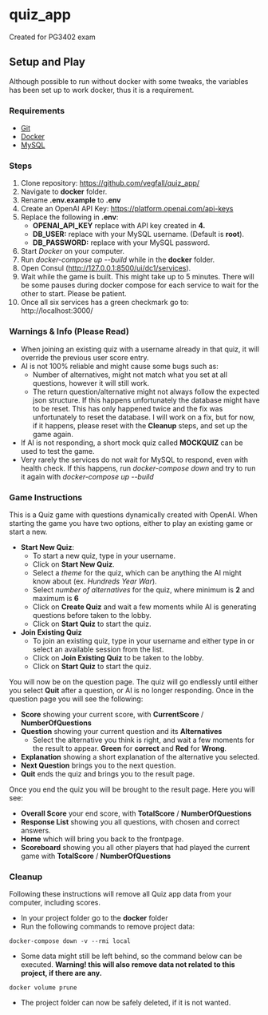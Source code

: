 # quiz_app
Created for PG3402 exam

## Setup and Play
Although possible to run without docker with some tweaks, the variables has been set up to work docker, 
thus it is a requirement.
### Requirements
- [Git](https://git-scm.com/downloads)
- [Docker](https://docs.docker.com/get-started/get-docker/)
- [MySQL](https://dev.mysql.com/downloads/installer/)

### Steps
1. Clone repository: https://github.com/vegfall/quiz_app/
2. Navigate to **docker** folder.
3. Rename **.env.example** to **.env**
4. Create an OpenAI API Key: https://platform.openai.com/api-keys
5. Replace the following in **.env**:
    - **OPENAI_API_KEY** replace with API key created in **4.**
    - **DB_USER:** replace with your MySQL username. (Default is **root**).
    - **DB_PASSWORD:** replace with your MySQL password.
6. Start *Docker* on your computer.
7. Run *docker-compose up --build* while in the **docker** folder.
8. Open Consul (http://127.0.0.1:8500/ui/dc1/services).
9. Wait while the game is built. This might take up to 5 minutes. 
There will be some pauses during docker compose for each service to wait for the other to start. Please be patient.
10. Once all six services has a green checkmark go to: http://localhost:3000/

### Warnings & Info (Please Read)
- When joining an existing quiz with a username already in that quiz, it will override the previous user score entry.
- AI is not 100% reliable and might cause some bugs such as:
  - Number of alternatives, might not match what you set at all questions, however it will still work.
  - The return question/alternative might not always follow the expected json structure. If this happens unfortunately 
  the database might have to be reset. This has only happened twice and the fix was unfortunately to reset the database.
  I will work on a fix, but for now, if it happens, please reset with the **Cleanup** steps, and set up the game again.
- If AI is not responding, a short mock quiz called **MOCKQUIZ** can be used to test the game.
- Very rarely the services do not wait for MySQL to respond, even with health check. If this happens,
  run *docker-compose down* and try to run it again with *docker-compose up --build*

### Game Instructions
This is a Quiz game with questions dynamically created with OpenAI. 
When starting the game you have two options, either to play an existing game or start a new.
- **Start New Quiz**: 
  - To start a new quiz, type in your username.
  - Click on **Start New Quiz**. 
  - Select a *theme* for the quiz, which can be anything the AI might know about (ex. *Hundreds Year War*). 
  - Select *number of alternatives* for the quiz, where minimum is **2** and maximum is **6**
  - Click on **Create Quiz** and wait a few moments while AI is generating questions before taken to the lobby.
  - Click on **Start Quiz** to start the quiz.
- **Join Existing Quiz**
  - To join an existing quiz, type in your username and either type in or select an available session from the list.
  - Click on **Join Existing Quiz** to be taken to the lobby.
  - Click on **Start Quiz** to start the quiz.

You will now be on the question page. The quiz will go endlessly until either you select **Quit** after a question,
or AI is no longer responding. Once in the question page you will see the following:
- **Score** showing your current score, with **CurrentScore** / **NumberOfQuestions**
- **Question** showing your current question and its **Alternatives**
  - Select the alternative you think is right, and wait a few moments for the result to appear. 
  **Green** for **correct** and **Red** for **Wrong**.
- **Explanation** showing a short explanation of the alternative you selected.
- **Next Question** brings you to the next question.
- **Quit** ends the quiz and brings you to the result page.

Once you end the quiz you will be brought to the result page. Here you will see:
- **Overall Score** your end score, with **TotalScore** / **NumberOfQuestions**
- **Response List** showing you all questions, with chosen and correct answers.
- **Home** which will bring you back to the frontpage.
- **Scoreboard** showing you all other players that had played the current game with 
**TotalScore** / **NumberOfQuestions**

### Cleanup
Following these instructions will remove all Quiz app data from your computer, including scores. 
- In your project folder go to the **docker** folder
- Run the following commands to remove project data:
```shell
docker-compose down -v --rmi local
```
- Some data might still be left behind, so the command below can be executed. 
**Warning! this will also remove data not related to this project, if there are any.**
```shell
docker volume prune
```
- The project folder can now be safely deleted, if it is not wanted.